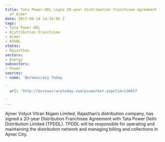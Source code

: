 ```yaml
---
title: Tata Power-DDL signs 20-year distribution franchisee agreement for the city
  of Ajmer
date: 2017-06-14 14:16:00 Z
tags:
- Tata Power-DDL
- Distribution Franchisee
- Ajmer
- AVVNL
states:
- Rajasthan
sectors:
- Energy
subsectors:
- Power
sources:
- name: 'Bureaucracy Today

'
  url: 'http://bureaucracytoday.com/psumarket.aspx?id=130427

'
---
```


Ajmer Vidyut Vitran Nigam Limited, Rajasthan’s distribution company, has signed a 20-year Distribution Franchisee Agreement with Tata Power Delhi Distribution Limited (TPDDL). TPDDL will be responsible for operating and maintaining the distribution network and managing billing and collections in Ajmer City.
